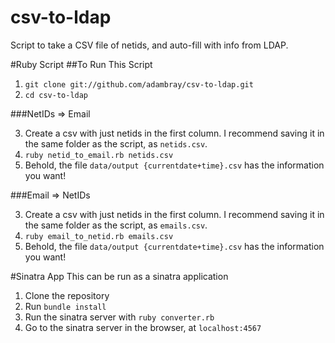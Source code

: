 csv-to-ldap
===========

Script to take a CSV file of netids, and auto-fill with info from LDAP.

#Ruby Script
##To Run This Script
1. `git clone git://github.com/adambray/csv-to-ldap.git`
2. `cd csv-to-ldap`

###NetIDs => Email

3. Create a csv with just netids in the first column. I recommend saving it in the same folder as the script, as `netids.csv`.
4. `ruby netid_to_email.rb netids.csv`
5. Behold, the file `data/output {currentdate+time}.csv` has the information you want!

###Email => NetIDs

3. Create a csv with just netids in the first column. I recommend saving it in the same folder as the script, as `emails.csv`.
4. `ruby email_to_netid.rb emails.csv`
5. Behold, the file `data/output {currentdate+time}.csv` has the information you want!


#Sinatra App
This can be run as a sinatra application
1. Clone the repository
2. Run `bundle install`
3. Run the sinatra server with `ruby converter.rb`
4. Go to the sinatra server in the browser, at `localhost:4567`